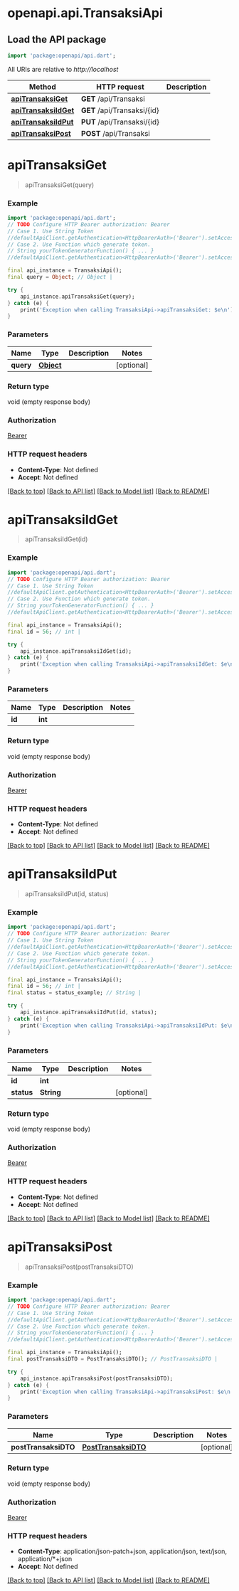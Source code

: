 # openapi.api.TransaksiApi

## Load the API package
```dart
import 'package:openapi/api.dart';
```

All URIs are relative to *http://localhost*

Method | HTTP request | Description
------------- | ------------- | -------------
[**apiTransaksiGet**](TransaksiApi.md#apitransaksiget) | **GET** /api/Transaksi | 
[**apiTransaksiIdGet**](TransaksiApi.md#apitransaksiidget) | **GET** /api/Transaksi/{id} | 
[**apiTransaksiIdPut**](TransaksiApi.md#apitransaksiidput) | **PUT** /api/Transaksi/{id} | 
[**apiTransaksiPost**](TransaksiApi.md#apitransaksipost) | **POST** /api/Transaksi | 


# **apiTransaksiGet**
> apiTransaksiGet(query)



### Example
```dart
import 'package:openapi/api.dart';
// TODO Configure HTTP Bearer authorization: Bearer
// Case 1. Use String Token
//defaultApiClient.getAuthentication<HttpBearerAuth>('Bearer').setAccessToken('YOUR_ACCESS_TOKEN');
// Case 2. Use Function which generate token.
// String yourTokenGeneratorFunction() { ... }
//defaultApiClient.getAuthentication<HttpBearerAuth>('Bearer').setAccessToken(yourTokenGeneratorFunction);

final api_instance = TransaksiApi();
final query = Object; // Object | 

try {
    api_instance.apiTransaksiGet(query);
} catch (e) {
    print('Exception when calling TransaksiApi->apiTransaksiGet: $e\n');
}
```

### Parameters

Name | Type | Description  | Notes
------------- | ------------- | ------------- | -------------
 **query** | [**Object**](.md)|  | [optional] 

### Return type

void (empty response body)

### Authorization

[Bearer](../README.md#Bearer)

### HTTP request headers

 - **Content-Type**: Not defined
 - **Accept**: Not defined

[[Back to top]](#) [[Back to API list]](../README.md#documentation-for-api-endpoints) [[Back to Model list]](../README.md#documentation-for-models) [[Back to README]](../README.md)

# **apiTransaksiIdGet**
> apiTransaksiIdGet(id)



### Example
```dart
import 'package:openapi/api.dart';
// TODO Configure HTTP Bearer authorization: Bearer
// Case 1. Use String Token
//defaultApiClient.getAuthentication<HttpBearerAuth>('Bearer').setAccessToken('YOUR_ACCESS_TOKEN');
// Case 2. Use Function which generate token.
// String yourTokenGeneratorFunction() { ... }
//defaultApiClient.getAuthentication<HttpBearerAuth>('Bearer').setAccessToken(yourTokenGeneratorFunction);

final api_instance = TransaksiApi();
final id = 56; // int | 

try {
    api_instance.apiTransaksiIdGet(id);
} catch (e) {
    print('Exception when calling TransaksiApi->apiTransaksiIdGet: $e\n');
}
```

### Parameters

Name | Type | Description  | Notes
------------- | ------------- | ------------- | -------------
 **id** | **int**|  | 

### Return type

void (empty response body)

### Authorization

[Bearer](../README.md#Bearer)

### HTTP request headers

 - **Content-Type**: Not defined
 - **Accept**: Not defined

[[Back to top]](#) [[Back to API list]](../README.md#documentation-for-api-endpoints) [[Back to Model list]](../README.md#documentation-for-models) [[Back to README]](../README.md)

# **apiTransaksiIdPut**
> apiTransaksiIdPut(id, status)



### Example
```dart
import 'package:openapi/api.dart';
// TODO Configure HTTP Bearer authorization: Bearer
// Case 1. Use String Token
//defaultApiClient.getAuthentication<HttpBearerAuth>('Bearer').setAccessToken('YOUR_ACCESS_TOKEN');
// Case 2. Use Function which generate token.
// String yourTokenGeneratorFunction() { ... }
//defaultApiClient.getAuthentication<HttpBearerAuth>('Bearer').setAccessToken(yourTokenGeneratorFunction);

final api_instance = TransaksiApi();
final id = 56; // int | 
final status = status_example; // String | 

try {
    api_instance.apiTransaksiIdPut(id, status);
} catch (e) {
    print('Exception when calling TransaksiApi->apiTransaksiIdPut: $e\n');
}
```

### Parameters

Name | Type | Description  | Notes
------------- | ------------- | ------------- | -------------
 **id** | **int**|  | 
 **status** | **String**|  | [optional] 

### Return type

void (empty response body)

### Authorization

[Bearer](../README.md#Bearer)

### HTTP request headers

 - **Content-Type**: Not defined
 - **Accept**: Not defined

[[Back to top]](#) [[Back to API list]](../README.md#documentation-for-api-endpoints) [[Back to Model list]](../README.md#documentation-for-models) [[Back to README]](../README.md)

# **apiTransaksiPost**
> apiTransaksiPost(postTransaksiDTO)



### Example
```dart
import 'package:openapi/api.dart';
// TODO Configure HTTP Bearer authorization: Bearer
// Case 1. Use String Token
//defaultApiClient.getAuthentication<HttpBearerAuth>('Bearer').setAccessToken('YOUR_ACCESS_TOKEN');
// Case 2. Use Function which generate token.
// String yourTokenGeneratorFunction() { ... }
//defaultApiClient.getAuthentication<HttpBearerAuth>('Bearer').setAccessToken(yourTokenGeneratorFunction);

final api_instance = TransaksiApi();
final postTransaksiDTO = PostTransaksiDTO(); // PostTransaksiDTO | 

try {
    api_instance.apiTransaksiPost(postTransaksiDTO);
} catch (e) {
    print('Exception when calling TransaksiApi->apiTransaksiPost: $e\n');
}
```

### Parameters

Name | Type | Description  | Notes
------------- | ------------- | ------------- | -------------
 **postTransaksiDTO** | [**PostTransaksiDTO**](PostTransaksiDTO.md)|  | [optional] 

### Return type

void (empty response body)

### Authorization

[Bearer](../README.md#Bearer)

### HTTP request headers

 - **Content-Type**: application/json-patch+json, application/json, text/json, application/*+json
 - **Accept**: Not defined

[[Back to top]](#) [[Back to API list]](../README.md#documentation-for-api-endpoints) [[Back to Model list]](../README.md#documentation-for-models) [[Back to README]](../README.md)

